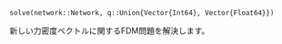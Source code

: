 ```
solve(network::Network, q::Union{Vector{Int64}, Vector{Float64}})
```

新しい力密度ベクトルに関するFDM問題を解決します。
